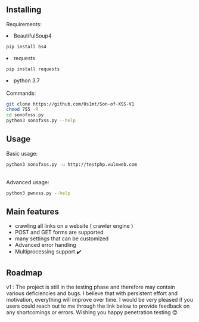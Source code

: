 ## Installing 

Requirements: <br/>

<li> BeautifulSoup4 </li>

```bash
pip install bs4
```
<li> requests </li> 

```bash
pip install requests
```
<li> python 3.7 </li>
<br/>
Commands:

```bash
git clone https://github.com/0s1mt/Son-of-XSS-V1
chmod 755 -R 
cd sonofxss.py
python3 sonofxss.py --help 
```
## Usage
Basic usage:

```bash
python3 sonofxss.py -u http://testphp.vulnweb.com
```
<br/>
Advanced usage:

```bash
python3 pwnxss.py --help
```

## Main features

* crawling all links on a website ( crawler engine )
* POST and GET forms are supported
* many settings that can be customized
* Advanced error handling
* Multiprocessing support.✔️


## Roadmap

v1 : The project is still in the testing phase and therefore may contain various deficiencies and bugs. I believe that with persistent effort and motivation, everything will improve over time. I would be very pleased if you users could reach out to me through the link below to provide feedback on any shortcomings or errors. Wishing you happy penetration testing 😊
